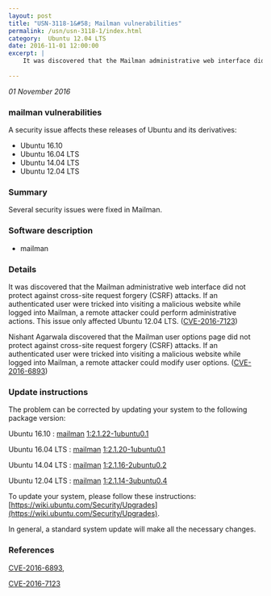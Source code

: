 ```yaml
---
layout: post
title: "USN-3118-1&#58; Mailman vulnerabilities"
permalink: /usn/usn-3118-1/index.html
category:  Ubuntu 12.04 LTS
date: 2016-11-01 12:00:00
excerpt: |
    It was discovered that the Mailman administrative web interface did not protect against cross-site request forgery (CSRF) attacks. If an authenticated user were tricked into visiting a malicious website while logged into Mailman, a remote attacker could perform administrative actions. This issue only affected Ubuntu 12.04 LTS. ([CVE-2016-7123](http://people.ubuntu.com/~ubuntu-security/cve/CVE-2016-7123))
    
--- 
```

 
 

*01 November 2016*

### mailman vulnerabilities

A security issue affects these releases of Ubuntu and its derivatives:

* Ubuntu 16.10
* Ubuntu 16.04 LTS
* Ubuntu 14.04 LTS
* Ubuntu 12.04 LTS

### Summary

Several security issues were fixed in Mailman. 

### Software description

* mailman 

### Details

It was discovered that the Mailman administrative web interface did not protect against cross-site request forgery (CSRF) attacks. If an authenticated user were tricked into visiting a malicious website while logged into Mailman, a remote attacker could perform administrative actions. This issue only affected Ubuntu 12.04 LTS. ([CVE-2016-7123](http://people.ubuntu.com/~ubuntu-security/cve/CVE-2016-7123))

Nishant Agarwala discovered that the Mailman user options page did not protect against cross-site request forgery (CSRF) attacks. If an authenticated user were tricked into visiting a malicious website while logged into Mailman, a remote attacker could modify user options. ([CVE-2016-6893](http://people.ubuntu.com/~ubuntu-security/cve/CVE-2016-6893)) 

### Update instructions

The problem can be corrected by updating your system to the following package version:

Ubuntu 16.10
 : [mailman](https://launchpad.net/ubuntu/+source/mailman) <span> [1:2.1.22-1ubuntu0.1](https://launchpad.net/ubuntu/+source/mailman/1:2.1.22-1ubuntu0.1) </span> 

Ubuntu 16.04 LTS
 : [mailman](https://launchpad.net/ubuntu/+source/mailman) <span> [1:2.1.20-1ubuntu0.1](https://launchpad.net/ubuntu/+source/mailman/1:2.1.20-1ubuntu0.1) </span> 

Ubuntu 14.04 LTS
 : [mailman](https://launchpad.net/ubuntu/+source/mailman) <span> [1:2.1.16-2ubuntu0.2](https://launchpad.net/ubuntu/+source/mailman/1:2.1.16-2ubuntu0.2) </span> 

Ubuntu 12.04 LTS
 : [mailman](https://launchpad.net/ubuntu/+source/mailman) <span> [1:2.1.14-3ubuntu0.4](https://launchpad.net/ubuntu/+source/mailman/1:2.1.14-3ubuntu0.4) </span> 

To update your system, please follow these instructions: [https://wiki.ubuntu.com/Security/Upgrades](https://wiki.ubuntu.com/Security/Upgrades).

In general, a standard system update will make all the necessary changes. 

### References

 
 [CVE-2016-6893](http://people.ubuntu.com/~ubuntu-security/cve/CVE-2016-6893), 

 [CVE-2016-7123](http://people.ubuntu.com/~ubuntu-security/cve/CVE-2016-7123)
 


